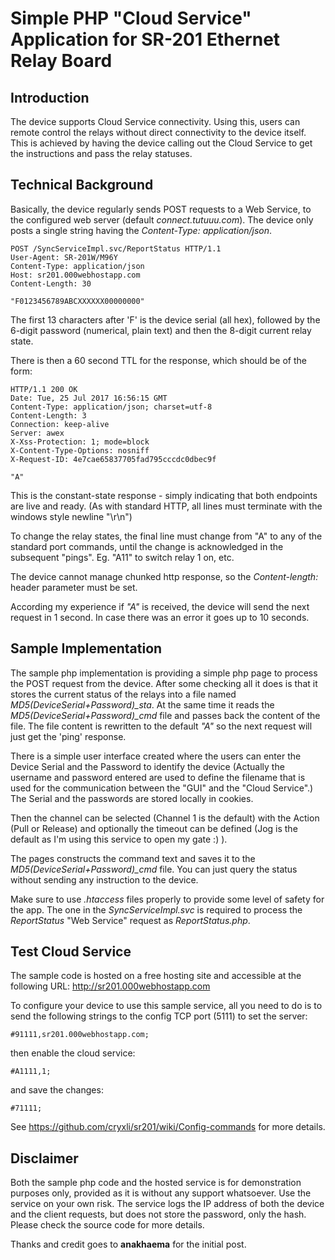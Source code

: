 # Simple PHP "Cloud Service" Application for SR-201 Ethernet Relay Board
## Introduction
The device supports Cloud Service connectivity. Using this, users can remote control the relays without direct connectivity to the device itself. This is achieved by having the device calling out the Cloud Service to get the instructions and pass the relay statuses.

## Technical Background
Basically, the device regularly sends POST requests to a Web Service, to the configured web server (default *connect.tutuuu.com*). The device only posts a single string having the *Content-Type: application/json*. 

```
POST /SyncServiceImpl.svc/ReportStatus HTTP/1.1
User-Agent: SR-201W/M96Y
Content-Type: application/json
Host: sr201.000webhostapp.com
Content-Length: 30

"F0123456789ABCXXXXXX00000000"
```
The first 13 characters after 'F' is the device serial (all hex), followed by the 6-digit password (numerical, plain text) and then the 8-digit current relay state.

There is then a 60 second TTL for the response, which should be of the form:

```
HTTP/1.1 200 OK
Date: Tue, 25 Jul 2017 16:56:15 GMT
Content-Type: application/json; charset=utf-8
Content-Length: 3
Connection: keep-alive
Server: awex
X-Xss-Protection: 1; mode=block
X-Content-Type-Options: nosniff
X-Request-ID: 4e7cae65837705fad795cccdc0dbec9f

"A"
```
This is the constant-state response - simply indicating that both endpoints are live and ready.
(As with standard HTTP, all lines must terminate with the windows style newline "\r\n")

To change the relay states, the final line must change from "A" to any of the standard port commands, until the change is acknowledged in the subsequent "pings".
Eg. "A11" to switch relay 1 on, etc.

The device cannot manage chunked http response, so the *Content-length:* header parameter must be set.

According my experience if *"A"* is received, the device will send the next request in 1 second. In case there was an error it goes up to 10 seconds.

## Sample Implementation
The sample php implementation is providing a simple php page to process the POST request from the device. After some checking all it does is that it stores the current status of the relays into a file named *MD5(DeviceSerial+Password)_sta*. At the same time it reads the *MD5(DeviceSerial+Password)_cmd* file and passes back the content of the file. The file content is rewritten to the default *"A"* so the next request will just get the 'ping' response.

There is a simple user interface created where the users can enter the Device Serial and the Password to identify the device (Actually the username and password entered are used to define the filename that is used for the communication between the "GUI" and the "Cloud Service".) The Serial and the passwords are stored locally in cookies.

Then the channel can be selected (Channel 1 is the default) with the Action (Pull or Release) and optionally the timeout can be defined (Jog is the default as I'm using this service to open my gate :) ).

The pages constructs the command text and saves it to the *MD5(DeviceSerial+Password)_cmd* file. You can just query the status without sending any instruction to the device.

Make sure to use *.htaccess* files properly to provide some level of safety for the app. The one in the *SyncServiceImpl.svc* is required to process the *ReportStatus* "Web Service" request as *ReportStatus.php*.


## Test Cloud Service
The sample code is hosted on a free hosting site and accessible at the following URL:
<http://sr201.000webhostapp.com>

To configure your device to use this sample service, all you need to do is to send the following strings to the config TCP port (5111) to set the server:
  ```
  #91111,sr201.000webhostapp.com;
  ```
  then enable the cloud service:
  ```
  #A1111,1;
  ```
  and save the changes:
  ```
  #71111;
  ```
  
  See <https://github.com/cryxli/sr201/wiki/Config-commands> for more details.

## Disclaimer

Both the sample php code and the hosted service is for demonstration purposes only, provided as it is without any support whatsoever. Use the service on your own risk.
The service logs the IP address of both the device and the client requests, but does not store the password, only the hash. Please check the source code for more details.

Thanks and credit goes to **anakhaema** for the initial post.
